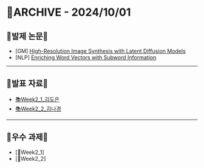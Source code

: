 # 📁ARCHIVE - 2024/10/01

## 💚발제 논문💚  
- [GM] [High-Resolution Image Synthesis with Latent Diffusion Models](https://arxiv.org/pdf/2112.10752)
- [NLP] [Enriching Word Vectors with Subword Information](https://arxiv.org/abs/1607.04606)
---

## 💚발표 자료💚
- [📚Week2_1_김도은](https://github.com/user-attachments/files/17197778/Week2_1_.pdf)
- [📚Week2_2_김나경](https://github.com/user-attachments/files/17197779/Week2_2_.pdf)

---

## 💚우수 과제💚
- [🌟Week2_1]
- [🌟Week2_2]
